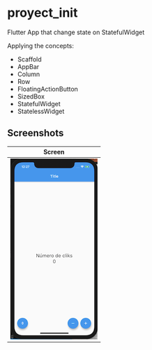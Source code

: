 # proyect_init
Flutter App that change state on StatefulWidget

Applying the concepts:

* Scaffold
* AppBar
* Column
* Row
* FloatingActionButton
* SizedBox
* StatefulWidget
* StatelessWidget

## Screenshots


|  Screen      |
|------------|
| ![Portrait](Documentation/screen.png) |
